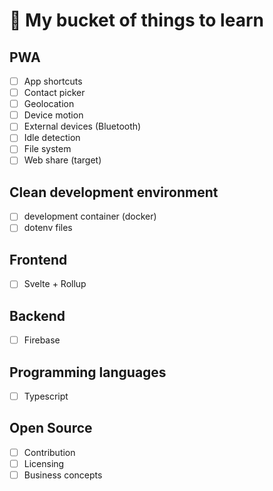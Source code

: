 # 🔭 My bucket of things to learn
## PWA
- [ ] App shortcuts
- [ ] Contact picker
- [ ] Geolocation
- [ ] Device motion
- [ ] External devices (Bluetooth)
- [ ] Idle detection
- [ ] File system
- [ ] Web share (target)

## Clean development environment
- [ ] development container (docker) 
- [ ] dotenv files

## Frontend
- [ ] Svelte + Rollup

## Backend
- [ ] Firebase

## Programming languages
  - [ ] Typescript


## Open Source
- [ ] Contribution
- [ ] Licensing
- [ ] Business concepts